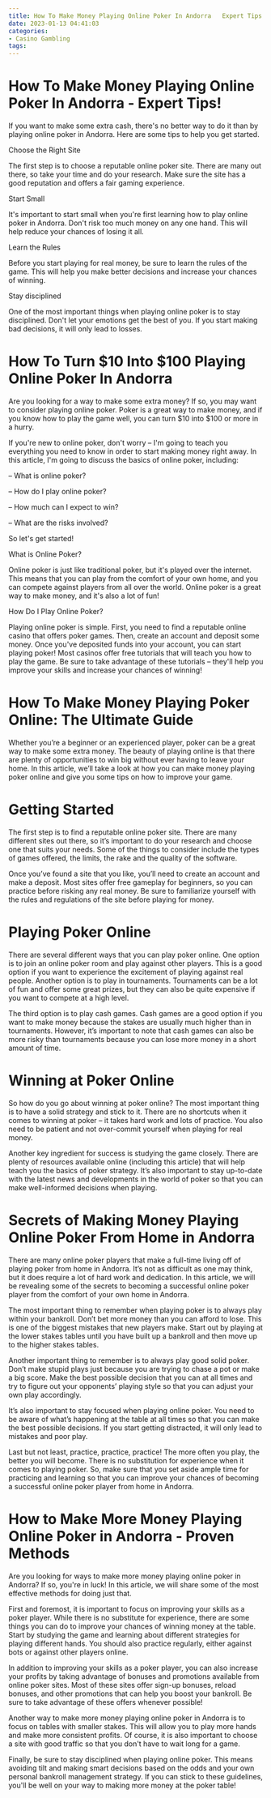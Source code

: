 ```yaml
---
title: How To Make Money Playing Online Poker In Andorra   Expert Tips!
date: 2023-01-13 04:41:03
categories:
- Casino Gambling
tags:
---
```



#  How To Make Money Playing Online Poker In Andorra - Expert Tips!

If you want to make some extra cash, there's no better way to do it than by playing online poker in Andorra. Here are some tips to help you get started.

Choose the Right Site

The first step is to choose a reputable online poker site. There are many out there, so take your time and do your research. Make sure the site has a good reputation and offers a fair gaming experience.

Start Small

It's important to start small when you're first learning how to play online poker in Andorra. Don't risk too much money on any one hand. This will help reduce your chances of losing it all.

Learn the Rules

Before you start playing for real money, be sure to learn the rules of the game. This will help you make better decisions and increase your chances of winning.

Stay disciplined

One of the most important things when playing online poker is to stay disciplined. Don't let your emotions get the best of you. If you start making bad decisions, it will only lead to losses.

#  How To Turn $10 Into $100 Playing Online Poker In Andorra

Are you looking for a way to make some extra money? If so, you may want to consider playing online poker. Poker is a great way to make money, and if you know how to play the game well, you can turn $10 into $100 or more in a hurry.

If you're new to online poker, don't worry – I'm going to teach you everything you need to know in order to start making money right away. In this article, I'm going to discuss the basics of online poker, including:

– What is online poker?

– How do I play online poker?

– How much can I expect to win?

– What are the risks involved?

So let's get started!

What is Online Poker?

Online poker is just like traditional poker, but it's played over the internet. This means that you can play from the comfort of your own home, and you can compete against players from all over the world. Online poker is a great way to make money, and it's also a lot of fun!

How Do I Play Online Poker?

Playing online poker is simple. First, you need to find a reputable online casino that offers poker games. Then, create an account and deposit some money. Once you've deposited funds into your account, you can start playing poker! Most casinos offer free tutorials that will teach you how to play the game. Be sure to take advantage of these tutorials – they'll help you improve your skills and increase your chances of winning!

#  How To Make Money Playing Poker Online: The Ultimate Guide

Whether you’re a beginner or an experienced player, poker can be a great way to make some extra money. The beauty of playing online is that there are plenty of opportunities to win big without ever having to leave your home. In this article, we’ll take a look at how you can make money playing poker online and give you some tips on how to improve your game.

# Getting Started

The first step is to find a reputable online poker site. There are many different sites out there, so it’s important to do your research and choose one that suits your needs. Some of the things to consider include the types of games offered, the limits, the rake and the quality of the software.

Once you’ve found a site that you like, you’ll need to create an account and make a deposit. Most sites offer free gameplay for beginners, so you can practice before risking any real money. Be sure to familiarize yourself with the rules and regulations of the site before playing for money.

# Playing Poker Online

There are several different ways that you can play poker online. One option is to join an online poker room and play against other players. This is a good option if you want to experience the excitement of playing against real people. Another option is to play in tournaments. Tournaments can be a lot of fun and offer some great prizes, but they can also be quite expensive if you want to compete at a high level.

The third option is to play cash games. Cash games are a good option if you want to make money because the stakes are usually much higher than in tournaments. However, it’s important to note that cash games can also be more risky than tournaments because you can lose more money in a short amount of time.

# Winning at Poker Online

So how do you go about winning at poker online? The most important thing is to have a solid strategy and stick to it. There are no shortcuts when it comes to winning at poker – it takes hard work and lots of practice. You also need to be patient and not over-commit yourself when playing for real money.

Another key ingredient for success is studying the game closely. There are plenty of resources available online (including this article) that will help teach you the basics of poker strategy. It’s also important to stay up-to-date with the latest news and developments in the world of poker so that you can make well-informed decisions when playing.

#  Secrets of Making Money Playing Online Poker From Home in Andorra

There are many online poker players that make a full-time living off of playing poker from home in Andorra. It’s not as difficult as one may think, but it does require a lot of hard work and dedication. In this article, we will be revealing some of the secrets to becoming a successful online poker player from the comfort of your own home in Andorra.

The most important thing to remember when playing poker is to always play within your bankroll. Don’t bet more money than you can afford to lose. This is one of the biggest mistakes that new players make. Start out by playing at the lower stakes tables until you have built up a bankroll and then move up to the higher stakes tables.

Another important thing to remember is to always play good solid poker. Don’t make stupid plays just because you are trying to chase a pot or make a big score. Make the best possible decision that you can at all times and try to figure out your opponents’ playing style so that you can adjust your own play accordingly.

It’s also important to stay focused when playing online poker. You need to be aware of what’s happening at the table at all times so that you can make the best possible decisions. If you start getting distracted, it will only lead to mistakes and poor play.

Last but not least, practice, practice, practice! The more often you play, the better you will become. There is no substitution for experience when it comes to playing poker. So, make sure that you set aside ample time for practicing and learning so that you can improve your chances of becoming a successful online poker player from home in Andorra.

#  How to Make More Money Playing Online Poker in Andorra - Proven Methods

Are you looking for ways to make more money playing online poker in Andorra? If so, you're in luck! In this article, we will share some of the most effective methods for doing just that.

First and foremost, it is important to focus on improving your skills as a poker player. While there is no substitute for experience, there are some things you can do to improve your chances of winning money at the table. Start by studying the game and learning about different strategies for playing different hands. You should also practice regularly, either against bots or against other players online.

In addition to improving your skills as a poker player, you can also increase your profits by taking advantage of bonuses and promotions available from online poker sites. Most of these sites offer sign-up bonuses, reload bonuses, and other promotions that can help you boost your bankroll. Be sure to take advantage of these offers whenever possible!

Another way to make more money playing online poker in Andorra is to focus on tables with smaller stakes. This will allow you to play more hands and make more consistent profits. Of course, it is also important to choose a site with good traffic so that you don't have to wait long for a game.

Finally, be sure to stay disciplined when playing online poker. This means avoiding tilt and making smart decisions based on the odds and your own personal bankroll management strategy. If you can stick to these guidelines, you'll be well on your way to making more money at the poker table!